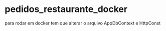 # pedidos_restaurante_docker
para rodar em docker tem que alterar o arquivo AppDbContext e HttpConst